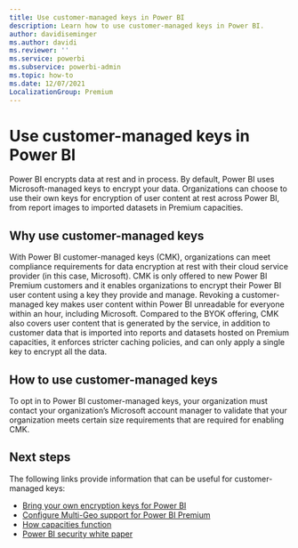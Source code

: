 ```yaml
---
title: Use customer-managed keys in Power BI
description: Learn how to use customer-managed keys in Power BI.
author: davidiseminger
ms.author: davidi
ms.reviewer: ''
ms.service: powerbi
ms.subservice: powerbi-admin
ms.topic: how-to
ms.date: 12/07/2021
LocalizationGroup: Premium
---
```


# Use customer-managed keys in Power BI

Power BI encrypts data at rest and in process. By default, Power BI uses Microsoft-managed keys to encrypt your data. Organizations can choose to use their own keys for encryption of user content at rest across Power BI, from report images to imported datasets in Premium capacities. 

## Why use customer-managed keys

With Power BI customer-managed keys (CMK), organizations can meet compliance requirements for data encryption at rest with their cloud service provider (in this case, Microsoft). CMK is only offered to new Power BI Premium customers and it enables organizations to encrypt their Power BI user content using a key they provide and manage. Revoking a customer-managed key makes user content within Power BI unreadable for everyone within an hour, including Microsoft. Compared to the BYOK offering, CMK also covers user content that is generated by the service, in addition to customer data that is imported into reports and datasets hosted on Premium capacities, it enforces stricter caching policies, and can only apply a single key to encrypt all the data.


## How to use customer-managed keys
To opt in to Power BI customer-managed keys, your organization must contact your organization’s Microsoft account manager to validate that your organization meets certain size requirements that are required for enabling CMK.  


## Next steps

The following links provide information that can be useful for customer-managed keys:

* [Bring your own encryption keys for Power BI](service-encryption-byok.md)
* [Configure Multi-Geo support for Power BI Premium](../admin/service-admin-premium-multi-geo.md)
* [How capacities function](service-premium-gen2-what-is.md#how-capacities-function)
* [Power BI security white paper](../guidance/whitepaper-powerbi-security.md)
